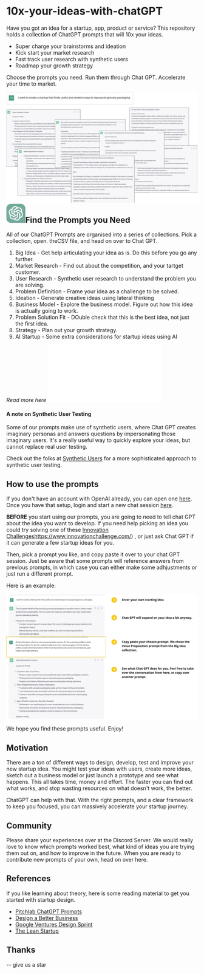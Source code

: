 # 10x-your-ideas-with-chatGPT
Have you got an idea for a startup, app, product or service? This repository holds a collection of ChatGPT prompts that will 10x your ideas. 

- Super charge your brainstorms and ideation
- Kick start your market research
- Fast track user research with synthetic users
- Roadmap your growth strategy

Choose the prompts you need. Run them through Chat GPT. Accelerate your time to market.  
  
<img src="./Images/10x-with-ChatGPT.jpg" alt="ChatGPT Examples">  
  
  
<img src="./Images/chatgpt.png" alt="ChatGPT Logo" width="50" height="50" align="left">

## Find the Prompts you Need 
All of our ChatGPT Prompts are organised into a series of collections. Pick a collection, open. theCSV file, and head on over to Chat GPT.  

1. Big Idea - Get help articulating your idea as is. Do this before you go any further.
2. Market Research - Find out about the competition, and your tartget customer.
3. User Research - Synthetic user research to understand the problem you are solving.
4. Problem Definition - Frame your idea as a challenge to be solved.
5. Ideation - Generate creative ideas using lateral thinking
6. Business Model - Explore the business model. Figure out how this idea is actually going to work.
7. Problem Solution Fit - DOuble check that this is the best idea, not just the first idea.
8. Strategy - Plan out your growth strategy.
9. AI Startup - Some extra considerations for startup ideas using AI

_Read more here ![Prompt ReadMe](/Prompts/ReadMe.md)_

  
#### A note on Synthetic User Testing  
Some of our prompts make use of synthetic users, where Chat GPT creates imaginary personas and answers questions by impersonating those imaginary users. It's a really useful way to quickly explore your ideas, but cannot replace real user testing. 
  
Check out the folks at [Synthetic Users](https://www.syntheticusers.com/) for a more sophisticated approach to synthetic user testing.

  
## How to use the prompts
If you don't have an account with OpenAI already, you can open one [here](https://platform.openai.com/signup). Once you have that setup, login and start a new chat session [here](https://chat.openai.com/chat).     
   
**BEFORE** you start using our prompts, you are going to need to tell chat GPT about the idea you want to develop. If you need help picking an idea you could try solving one of these [Innovation Challenges]()https://www.innovationchallenge.com/) , or just ask Chat GPT if it can generate a few startup ideas for you.   
  
Then, pick a prompt you like, and copy paste it over to your chat GPT session. Just be aware that some prompts will reference answers from previous prompts, in which case you can either make some adhjustments or just run a different prompt. 
  
Here is an example:   

<img src="./Images/Howto-example.jpg" alt="Howto Example">
   
We hope you find these prompts useful. Enjoy!


## Motivation 
There are a ton of different ways to design, develop, test and improve your new startup idea. You might test your ideas with users, create more ideas, sketch out a business model or just launch a prototype and see what happens. This all takes time, money and effort. The faster you can find out what works, and stop wasting resources on what doesn't work, the better.  

ChatGPT can help with that. With the right prompts, and a clear framework to keep you focused, you can massively accelerate your startup journey. 

  
## Community 
Please share your experiences over at the Discord Server. We would really love to know which prompts worked best, what kind of ideas you are trying them out on, and how to improve in the future. When you are ready to contribute new prompts of your own, head on over here.
  
  
## References 
If you like learning about theory, here is some reading material to get you started with startup design. 
- [Pitchlab ChatGPT Prompts](https://github.com/Pitchlab/ChatGPT-x-Ideation/blob/main/README.md) 
- [Design a Better Business](https://designabetterbusiness.com/)
- [Google Ventures Design Sprint](http://www.gv.com/sprint/)
- [The Lean Startup](https://theleanstartup.com/principles)
  
  
## Thanks 
-- give us a star


  
